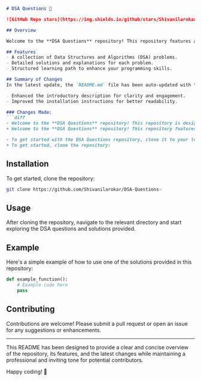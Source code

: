 ```markdown
# DSA Questions 🚀

![GitHub Repo stars](https://img.shields.io/github/stars/Shivanilarokar/DSA-Questions-) ![GitHub forks](https://img.shields.io/github/forks/Shivanilarokar/DSA-Questions-) ![License](https://img.shields.io/badge/license-MIT-blue.svg)

## Overview

Welcome to the **DSA Questions** repository! This repository features a comprehensive set of DSA questions 🤖, solutions, and explanations aimed at providing a structured learning path for developers.

## Features
- A collection of Data Structures and Algorithms (DSA) problems.
- Detailed solutions and explanations for each problem.
- Structured learning path to enhance your programming skills.

## Summary of Changes
In the latest update, the `README.md` file has been auto-updated with the following changes:

- Enhanced the introductory description for clarity and engagement.
- Improved the installation instructions for better readability.

### Changes Made:
```diff
- Welcome to the **DSA Questions** repository! This repository is designed to help developers enhance their problem-solving skills by providing a structured set of DSA problems, solutions, and explanations. 🤖
+ Welcome to the **DSA Questions** repository! This repository features a comprehensive set of DSA questions 🤖, solutions, and explanations aimed at providing a structured learning path for developers. 🚀

- To get started with the DSA Questions repository, clone it to your local machine:
+ To get started, clone the repository:
```

## Installation

To get started, clone the repository:

```bash
git clone https://github.com/Shivanilarokar/DSA-Questions-
```

## Usage

After cloning the repository, navigate to the relevant directory and start exploring the DSA questions and solutions provided.

## Example

Here's a simple example of how to use one of the solutions provided in this repository:

```python
def example_function():
    # Example code here
    pass
```

## Contributing

Contributions are welcome! Please submit a pull request or open an issue for any suggestions or enhancements.

---

This README has been designed to provide a clear and concise overview of the repository, its features, and the latest changes while maintaining a professional and inviting tone for potential contributors.

Happy coding! 🎉
```